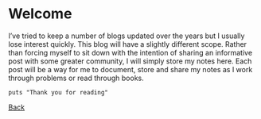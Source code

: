 # Welcome

I’ve tried to keep a number of blogs updated over the years but I usually lose
interest quickly. This blog will have a slightly different scope. Rather than
forcing myself to sit down with the intention of sharing an informative post
with some greater community, I will simply store my notes here. Each post will
be a way for me to document, store and share my notes as I work through problems
or read through books.

``` puts "Thank you for reading" ```

[Back](./index.md)
